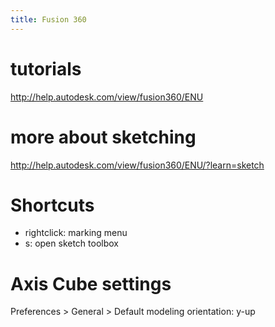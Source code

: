 ```yaml
---
title: Fusion 360
---
```


# tutorials
<http://help.autodesk.com/view/fusion360/ENU>

# more about sketching
<http://help.autodesk.com/view/fusion360/ENU/?learn=sketch>

# Shortcuts
- rightclick: marking menu
- s: open sketch toolbox

# Axis Cube settings
Preferences > General > Default modeling orientation: y-up


